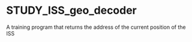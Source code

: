 # STUDY_ISS_geo_decoder
 A training program that returns the address of the current position of the ISS
